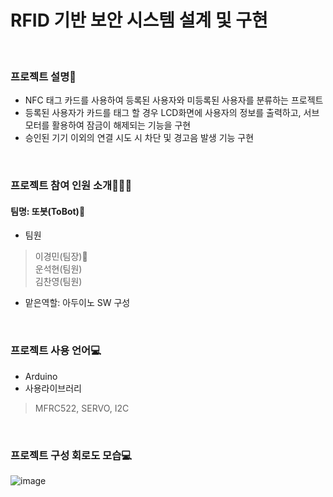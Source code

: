 # RFID 기반 보안 시스템 설계 및 구현
</br>

### 프로젝트 설명📝
* NFC 태그 카드를 사용하여 등록된 사용자와 미등록된 사용자를 분류하는 프로젝트
* 등록된 사용자가 카드를 태그 할 경우 LCD화면에 사용자의 정보를 출력하고, 서브모터를 활용하여 잠금이 해제되는 기능을 구현
* 승인된 기기 이외의 연결 시도 시 차단 및 경고음 발생 기능 구현


</br>

### 프로젝트 참여 인원 소개🧑‍🤝‍🧑
#### 팀명: 또봇(ToBot)🤖
* 팀원
> 이경민(팀장)👑</br>
> 운석현(팀원)</br>
> 김찬영(팀원)</br>

* 맡은역할: 아두이노 SW 구성

</br>

### 프로젝트 사용 언어💻
* Arduino
* 사용라이브러리
> MFRC522, SERVO, I2C


</br>

### 프로젝트 구성 회로도 모습💻
![image](https://github.com/user-attachments/assets/24de1f26-7c10-424b-917d-5b7e8a15e132)
